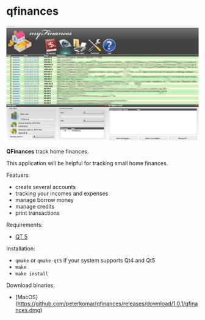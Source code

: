 qfinances
==========
![QFinances](https://raw.githubusercontent.com/peterkomar/qfinances/master/qfinances.png)

**QFinances** track home finances.

This application will be helpful for tracking small home finances.  

Featuers:
* create several accounts
* tracking your incomes and expenses
* manage borrow money
* manage credits
* print transactions

Requirements:
* [QT 5](http://www.qt.io/)
 
Installation:
* `qmake` or `qmake-qt5` if your system supports Qt4 and Qt5 
* `make`
* `make install`

Download binaries:
* [MacOS] (https://github.com/peterkomar/qfinances/releases/download/1.0.1/qfinances.dmg)
